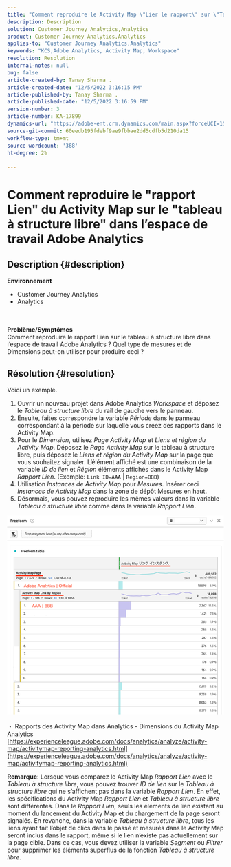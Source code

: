 ```yaml
---
title: "Comment reproduire le Activity Map \"Lier le rapport\" sur \"Tableau à structure libre\" dans l’espace de travail Adobe Analytics"
description: Description
solution: Customer Journey Analytics,Analytics
product: Customer Journey Analytics,Analytics
applies-to: "Customer Journey Analytics,Analytics"
keywords: "KCS,Adobe Analytics, Activity Map, Workspace"
resolution: Resolution
internal-notes: null
bug: false
article-created-by: Tanay Sharma .
article-created-date: "12/5/2022 3:16:15 PM"
article-published-by: Tanay Sharma .
article-published-date: "12/5/2022 3:16:59 PM"
version-number: 3
article-number: KA-17899
dynamics-url: "https://adobe-ent.crm.dynamics.com/main.aspx?forceUCI=1&pagetype=entityrecord&etn=knowledgearticle&id=194460be-af74-ed11-81aa-6045bd006239"
source-git-commit: 60eedb195fdebf9ae9fbbae2dd5cdfb5d210da15
workflow-type: tm+mt
source-wordcount: '368'
ht-degree: 2%

---
```


# Comment reproduire le &quot;rapport Lien&quot; du Activity Map sur le &quot;tableau à structure libre&quot; dans l’espace de travail Adobe Analytics

## Description {#description}

<b>Environnement</b>
- Customer Journey Analytics
- Analytics

<br> <br><b>Problème/Symptômes</b><br>Comment reproduire le rapport Lien sur le tableau à structure libre dans l’espace de travail Adobe Analytics ? Quel type de mesures et de Dimensions peut-on utiliser pour produire ceci ?<br>

## Résolution {#resolution}


Voici un exemple.

1. Ouvrir un nouveau projet dans Adobe Analytics *Workspace* et déposez le *Tableau à structure libre* du rail de gauche vers le panneau.
2. Ensuite, faites correspondre la variable *Période* dans le panneau correspondant à la période sur laquelle vous créez des rapports dans le Activity Map.
3. Pour le *Dimension*, utilisez *Page Activity Map* et *Liens et région du Activity Map*. Déposez le *Page Activity Map* sur le tableau à structure libre, puis déposez le *Liens et région du Activity Map* sur la page que vous souhaitez signaler. L’élément affiché est une combinaison de la variable *ID de lien* et *Région* éléments affichés dans le Activity Map *Rapport Lien*. (Exemple: `Link ID=AAA` | `Region=BBB`)
4. Utilisation *Instances de Activity Map* pour *Mesures*. Insérer ceci *Instances de Activity Map* dans la zone de dépôt Mesures en haut.
5. Désormais, vous pouvez reproduire les mêmes valeurs dans la variable *Tableau à structure libre* comme dans la variable *Rapport Lien*.


![](assets/ce099307-8f85-ec11-8d21-0022480855a4.png)

・ Rapports des Activity Map dans Analytics - Dimensions du Activity Map Analytics
[https://experienceleague.adobe.com/docs/analytics/analyze/activity-map/activitymap-reporting-analytics.html](https://experienceleague.adobe.com/docs/analytics/analyze/activity-map/activitymap-reporting-analytics.html)

<b>Remarque</b>: Lorsque vous comparez le Activity Map *Rapport Lien* avec le *Tableau à structure libre*, vous pouvez trouver *ID de lien* sur le *Tableau à structure libre* qui ne s’affichent pas dans la variable *Rapport Lien*. En effet, les spécifications du Activity Map *Rapport Lien* et *Tableau à structure libre* sont différentes. Dans le *Rapport Lien*, seuls les éléments de lien existant au moment du lancement du Activity Map et du chargement de la page seront signalés. En revanche, dans la variable *Tableau à structure libre*, tous les liens ayant fait l’objet de clics dans le passé et mesurés dans le Activity Map seront inclus dans le rapport, même si le lien n’existe pas actuellement sur la page cible. Dans ce cas, vous devez utiliser la variable *Segment* ou *Filtrer* pour supprimer les éléments superflus de la fonction *Tableau à structure libre*.
